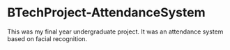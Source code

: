 # BTechProject-AttendanceSystem
This was my final year undergraduate project. It was an attendance system based on facial recognition.
